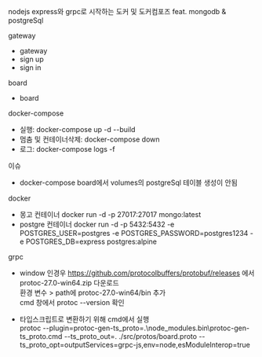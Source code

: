 nodejs express와 grpc로 시작하는 도커 및 도커컴포즈 feat. mongodb & postgreSql

gateway

- gateway
- sign up
- sign in

board

- board

docker-compose

- 실행: docker-compose up -d --build
- 멈춤 및 컨테이너삭제: docker-compose down
- 로그: docker-compose logs -f

이슈

- docker-compose board에서 volumes의 postgreSql 테이블 생성이 안됨

docker

- 몽고 컨테이너
  docker run -d -p 27017:27017 mongo:latest
- postgre 컨테이너
  docker run -d -p 5432:5432 -e POSTGRES_USER=postgres -e POSTGRES_PASSWORD=postgres1234 -e POSTGRES_DB=express postgres:alpine

grpc

- window 인경우
  https://github.com/protocolbuffers/protobuf/releases 에서 protoc-27.0-win64.zip 다운로드 <br/>
  환경 변수 > path에 protoc-27.0-win64/bin 추가 <br/>
  cmd 창에서 protoc --version 확인

- 타입스크립트로 변환하기 위해 cmd에서 실행 <br/>
  protoc --plugin=protoc-gen-ts_proto=.\node_modules\.bin\protoc-gen-ts_proto.cmd --ts_proto_out=. ./src/protos/board.proto --ts_proto_opt=outputServices=grpc-js,env=node,esModuleInterop=true
